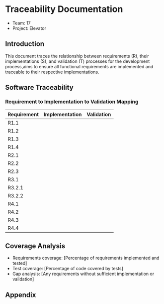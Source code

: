 # Traceability Documentation

- Team: 17
- Project: Elevator

## Introduction

This document traces the relationship between requirements (R), their implementations (S), and validation (T) processes for the development process,aims to ensure all functional requirements are implemented and traceable to their respective implementations.

## Software Traceability

### Requirement to Implementation to Validation Mapping

| Requirement |   Implementation  |   Validation    | 
| ----------- | ----------------- | --------------- |
| R1.1        |                   |                 |
| R1.2        |                   |                 |
| R1.3        |                   |                 |
| R1.4        |                   |                 |
| R2.1        |                   |                 |
| R2.2        |                   |                 |
| R2.3        |                   |                 |
| R3.1        |                   |                 |
| R3.2.1      |                   |                 |
| R3.2.2      |                   |                 |
| R4.1        |                   |                 |
| R4.2        |                   |                 |
| R4.3        |                   |                 |
| R4.4        |                   |                 |



## Coverage Analysis

- Requirements coverage: [Percentage of requirements implemented and tested]
- Test coverage: [Percentage of code covered by tests]
- Gap analysis: [Any requirements without sufficient implementation or validation]

## Appendix
